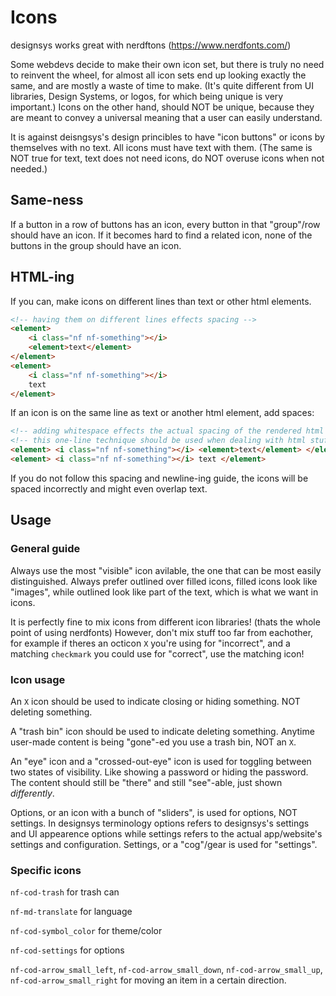 # Icons

designsys works great with nerdftons (https://www.nerdfonts.com/)

Some webdevs decide to make their own icon set, but there is truly no need to reinvent the wheel, for almost all icon sets end up looking exactly the same, and are mostly a waste of time to make. (It's quite different from UI libraries, Design Systems, or logos, for which being unique is very important.) Icons on the other hand, should NOT be unique, because they are meant to convey a universal meaning that a user can easily understand.

It is against deisngsys's design princibles to have "icon buttons" or icons by themselves with no text. All icons must have text with them. (The same is NOT true for text, text does not need icons, do NOT overuse icons when not needed.)

## Same-ness

If a button in a row of buttons has an icon, every button in that "group"/row should have an icon. If it becomes hard to find a related icon, none of the buttons in the group should have an icon.

## HTML-ing

If you can, make icons on different lines than text or other html elements.
```html
<!-- having them on different lines effects spacing -->
<element>
    <i class="nf nf-something"></i>
    <element>text</element>
</element>
<element>
    <i class="nf nf-something"></i>
    text
</element>
```

If an icon is on the same line as text or another html element, add spaces:
```html
<!-- adding whitespace effects the actual spacing of the rendered html -->
<!-- this one-line technique should be used when dealing with html stuff in javascript -->
<element> <i class="nf nf-something"></i> <element>text</element> </element>
<element> <i class="nf nf-something"></i> text </element> 
```

If you do not follow this spacing and newline-ing guide, the icons will be spaced incorrectly and might even overlap text.

## Usage

### General guide

Always use the most "visible" icon avilable, the one that can be most easily distinguished. Always prefer outlined over filled icons, filled icons look like "images", while outlined look like part of the text, which is what we want in icons.

It is perfectly fine to mix icons from different icon libraries! (thats the whole point of using nerdfonts) However, don't mix stuff too far from eachother, for example if theres an octicon `X` you're using for "incorrect", and a matching `checkmark` you could use for "correct", use the matching icon!

### Icon usage

An `X` icon should be used to indicate closing or hiding something. NOT deleting something.

A "trash bin" icon should be used to indicate deleting something. Anytime user-made content is being "gone"-ed you use a trash bin, NOT an `X`.

An "eye" icon and a "crossed-out-eye" icon is used for toggling between two states of visibility. Like showing a password or hiding the password. The content should still be "there" and still "see"-able, just shown *differently*.

Options, or an icon with a bunch of "sliders", is used for options, NOT settings. In designsys terminology options refers to designsys's settings and UI appearence options while settings refers to the actual app/website's settings and configuration. Settings, or a "cog"/gear is used for "settings".

### Specific icons

`nf-cod-trash` for trash can

`nf-md-translate` for language

`nf-cod-symbol_color` for theme/color

`nf-cod-settings` for options

`nf-cod-arrow_small_left`, `nf-cod-arrow_small_down`, `nf-cod-arrow_small_up`, `nf-cod-arrow_small_right` for moving an item in a certain direction.
